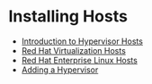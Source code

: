 # Installing Hosts

* [Introduction to Hypervisor Hosts](chap-Introduction_to_Hypervisor_Hosts)
* [Red Hat Virtualization Hosts](chap-Red_Hat_Virtualization_Hosts)
* [Red Hat Enterprise Linux Hosts](chap-Red_Hat_Enterprise_Linux_Hosts)
* [Adding a Hypervisor](chap-Adding_a_Hypervisor)
